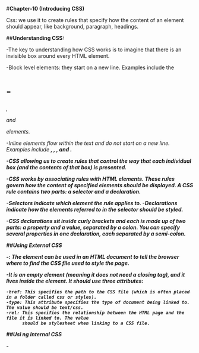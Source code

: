 #**Chapter-10 (Introducing CSS)**

Css: we use it to create rules that specify how the content of
an element should appear, like background, paragraph, headings.

##**Understanding CSS:**

-The key to understanding how CSS works is to
imagine that there is an invisible box around
every HTML element.

-Block level elements: they start on a new line. Examples include the <h1>- <h6>, <p> and <div> elements.

-Inline elements flow within the text and do not start on a new line. Examples include <b>, <i>,
<img>, <em> and <span>.

-CSS allowing us to create rules that control the way that each individual box (and the contents
 of that box) is presented.

-CSS works by associating rules with HTML elements. These rules govern how the content of specified 
 elements should be displayed. A CSS rule contains two parts: a selector and a declaration.

 -Selectors indicate which element the rule applies to.
 -Declarations indicate how the elements referred to in the selector should be styled.

-CSS declarations sit inside curly brackets and each is made up of two parts: a property and a value, separated by a colon.
 You can specify several properties in one declaration, each separated by a semi-colon.

##**Using External CSS**

 -*<link>:* The <link> element can be used in an HTML document to tell the browser where to find the CSS
          file used to style the page.
 
  -It is an empty element (meaning it does not need a closing tag), and it lives inside the <head> element.
   It should use three attributes:
    
    -href: This specifies the path to the CSS file (which is often placed in a folder called css or styles).
    -type: This attribute specifies the type of document being linked to. The value should be text/css.
    -rel: This specifies the relationship between the HTML page and the file it is linked to. The value
          should be stylesheet when linking to a CSS file.

##**Usi ng Internal CSS**

 -*<style>:* You can also include CSS rules within an HTML page by placing them inside a <style> element,
           which usually sits inside the <head> element of the page.

-When building a site with more than one page, you should use an external CSS style sheet.

-If there are two or more rules that apply to the same element, it is important to understand
 which will take precedence.

-If you are just creating a single page, you might decide to put the rules in the same file to
 keep everything in one place.




#**Chapter-11 (Color)**

-Color can really bring your pages to life.

##**Foreground Color:**

 -The color property allowing us to specify the color of text inside an element. You can specify any
  color in CSS in one of three ways:
   
  -*rgb values:* These express colors in terms of how much red, green and blue are used to make it up. For
               example: rgb(100,100,90).
  -*hex codes:* These are six-digit codes that represent the amount of red, green and blue in a color,
              preceded by a pound or hash # sign. For example: #ee3e80 .
  -*color names:* There are 147 predefined color names that are recognized
                by browsers. For example: DarkCyan

##**Contrast:**When picking foreground and background colors, it is important to ensure that there is
         enough contrast for the text to be legible.


##**CSS 3:** Opacity opacity, rgba

 -CSS3 introduces the opacity property which allows you to specify the opacity of an element
  and any of its child elements. The value is a number between 0.0 and 1.0 (so a value of 0.5
  is 50% opacity and 0.15 is 15% opacity).

##**CSS 3:** HSL Colors

 -CSS3 introduces an entirely new and intuitive way to specify colors using hue, saturation,
  and lightness values.
